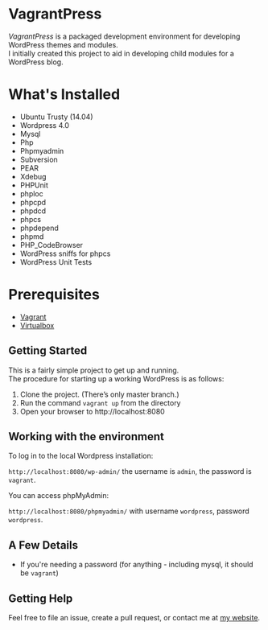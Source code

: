 # VagrantPress

*VagrantPress* is a packaged development environment for developing WordPress themes and modules.  
I initially created this project to aid in developing child modules for a WordPress blog.

# What's Installed

+ Ubuntu Trusty (14.04)
+ Wordpress 4.0
+ Mysql
+ Php
+ Phpmyadmin
+ Subversion
+ PEAR
+ Xdebug
+ PHPUnit
+ phploc
+ phpcpd
+ phpdcd
+ phpcs
+ phpdepend
+ phpmd
+ PHP_CodeBrowser
+ WordPress sniffs for phpcs
+ WordPress Unit Tests

# Prerequisites

+ [Vagrant](http://www.vagrantup.com/downloads.html)
+ [Virtualbox](https://www.virtualbox.org/wiki/Downloads)

## Getting Started

This is a fairly simple project to get up and running.  
The procedure for starting up a working WordPress is as follows:

1. Clone the project.  (There’s only master branch.)
2. Run the command `vagrant up` from the directory
3. Open your browser to http://localhost:8080

## Working with the environment

To log in to the local Wordpress installation:

`http://localhost:8080/wp-admin/` the username is `admin`, the password is `vagrant`.

You can access phpMyAdmin:

`http://localhost:8080/phpmyadmin/` with username `wordpress`, password `wordpress`.

## A Few Details

* If you're needing a password (for anything - including mysql, it should be `vagrant`)

## Getting Help

Feel free to file an issue, create a pull request, or contact me at [my website][chadthompson].

[chadthompson]: http://chadthompson.me
